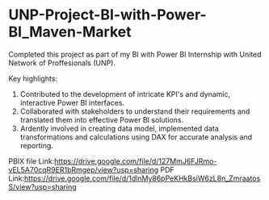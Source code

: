 # UNP-Project-BI-with-Power-BI_Maven-Market

Completed this project as part of my BI with Power BI Internship with United Network of Proffesionals (UNP).

Key highlights:

1. Contributed to the development of intricate KPI's and dynamic, interactive Power BI interfaces.
2. Collaborated with stakeholders to understand their requirements and translated them into effective Power BI solutions.
3. Ardently involved in creating data model, implemented data transformations and calculations using DAX for accurate analysis and reporting.

 PBIX file Link:https://drive.google.com/file/d/127MmJ6FJRmo-vEL5A70cqR9ER1bRmgep/view?usp=sharing
 PDF Link:https://drive.google.com/file/d/1dlnMy86pPeKHkBsiW6zL8n_ZmraatosS/view?usp=sharing
